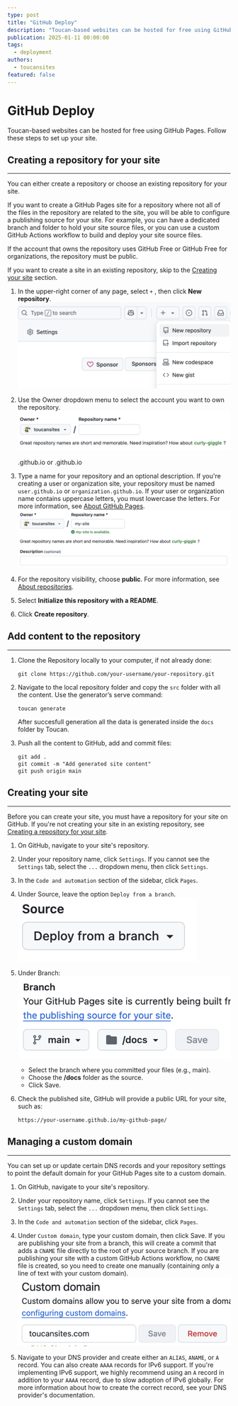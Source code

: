 ```yaml
---
type: post
title: "GitHub Deploy"
description: "Toucan-based websites can be hosted for free using GitHub Pages. Follow these steps to set up your site"
publication: 2025-01-11 00:00:00
tags:
  - deployment
authors:
  - toucansites
featured: false
---
```


# GitHub Deploy

Toucan-based websites can be hosted for free using GitHub Pages. Follow these steps to set up your site.

## Creating a repository for your site
---

You can either create a repository or choose an existing repository for your site.

If you want to create a GitHub Pages site for a repository where not all of the files in the repository are related to the site, you will be able to configure a publishing source for your site. For example, you can have a dedicated branch and folder to hold your site source files, or you can use a custom GitHub Actions workflow to build and deploy your site source files.

If the account that owns the repository uses GitHub Free or GitHub Free for organizations, the repository must be public.

If you want to create a site in an existing repository, skip to the [Creating your site](/github-deploy#creating-your-site) section.

1. In the upper-right corner of any page, select `+` , then click **New repository**.
    ![image1](./assets/image1.png)

2. Use the Owner dropdown menu to select the account you want to own the repository.
    ![image2](./assets/image2.png)

    <user>.github.io or <organization>.github.io

3. Type a name for your repository and an optional description. If you're creating a user or organization site, your repository must be named `user.github.io` or `organization.github.io`. If your user or organization name contains uppercase letters, you must lowercase the letters. For more information, see [About GitHub Pages](https://docs.github.com/en/pages/getting-started-with-github-pages/about-github-pages#types-of-github-pages-sites).
![image3](./assets/image3.png)

4. For the repository visibility, choose **public**. For more information, see [About repositories](https://docs.github.com/en/repositories/creating-and-managing-repositories/about-repositories#about-repository-visibility).

5. Select **Initialize this repository with a README**.

6. Click **Create repository**.

## Add content to the repository

---

1. Clone the Repository locally to your computer, if not already done:

    ```
    git clone https://github.com/your-username/your-repository.git
    ```

2. Navigate to the local repository folder and copy the `src` folder with all the content.
    Use the generator’s serve command:

    ```
    toucan generate
    ```

    After succesfull generation all the data is generated inside the `docs` folder by Toucan.

3. Push all the content to GitHub, add and commit files:

    ```
    git add .
    git commit -m "Add generated site content"
    git push origin main
    ```

## Creating your site

---

Before you can create your site, you must have a repository for your site on GitHub. If you're not creating your site in an existing repository, see [Creating a repository for your site](/github-deploy#creating-a-repository-for-your-site).

1. On GitHub, navigate to your site's repository.

2. Under your repository name, click `Settings`. If you cannot see the `Settings` tab, select the `...` dropdown menu, then click `Settings`.

3. In the `Code and automation` section of the sidebar, click `Pages`.

4. Under Source, leave the option `Deploy from a branch`.
    ![image4](./assets/image4.png)

5. Under Branch:
     ![image5](./assets/image5.png)
    - Select the branch where you committed your files (e.g., main).
    - Choose the **/docs** folder as the source.
    - Click Save.

6. Check the published site, GitHub will provide a public URL for your site, such as:

    ```
    https://your-username.github.io/my-github-page/
    ```

## Managing a custom domain

---

You can set up or update certain DNS records and your repository settings to point the default domain for your GitHub Pages site to a custom domain.

1. On GitHub, navigate to your site's repository.

2. Under your repository name, click `Settings`. If you cannot see the `Settings` tab, select the `...` dropdown menu, then click `Settings`.

3. In the `Code and automation` section of the sidebar, click `Pages`.

4. Under `Custom domain`, type your custom domain, then click Save. If you are publishing your site from a branch, this will create a commit that adds a `CNAME` file directly to the root of your source branch. If you are publishing your site with a custom GitHub Actions workflow, no `CNAME` file is created, so you need to create one manually (containing only a line of text with your custom domain).
    ![image6](./assets/image6.png)

5. Navigate to your DNS provider and create either an `ALIAS`, `ANAME`, or `A` record. You can also create `AAAA` records for IPv6 support. If you're implementing IPv6 support, we highly recommend using an `A` record in addition to your `AAAA` record, due to slow adoption of IPv6 globally. For more information about how to create the correct record, see your DNS provider's documentation.